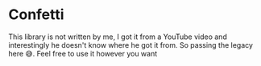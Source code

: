 # Confetti

This library is not written by me, I got it from a YouTube video and
interestingly he doesn't know where he got it from. So passing the legacy here
😅. Feel free to use it however you want
